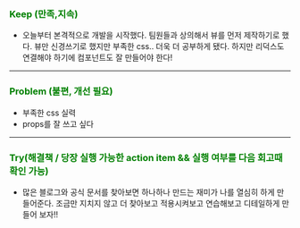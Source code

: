 ### <span style="color: green">Keep (만족,지속)<span>

- 오늘부터 본격적으로 개발을 시작했다. 팀원들과 상의해서 뷰를 먼저 제작하기로 했다. 뷰만 신경쓰기로 했지만 부족한 css.. 더욱 더 공부하게 됐다. 하지만 리덕스도 연결해야 하기에 컴포넌트도 잘 만들어야 한다!

<hr>

### <span style="color: green">Problem (불편, 개선 필요)<span>

- 부족한 css 실력
- props를 잘 쓰고 싶다
<hr>

### <span style="color: green">Try(해결책 / 당장 실행 가능한 action item && 실행 여부를 다음 회고때 확인 가능)<span>

- 많은 블로그와 공식 문서를 찾아보면 하나하나 만드는 재미가 나를 열심히 하게 만들어준다. 조금만 지치지 않고 더 찾아보고 적용시켜보고 연습해보고 디테일하게 만들어 보자!!
